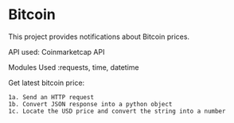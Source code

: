 # Bitcoin
This project provides notifications about Bitcoin prices.

API used: Coinmarketcap API

Modules Used :requests, time, datetime

Get latest bitcoin price:

    1a. Send an HTTP request
    1b. Convert JSON response into a python object
    1c. Locate the USD price and convert the string into a number
